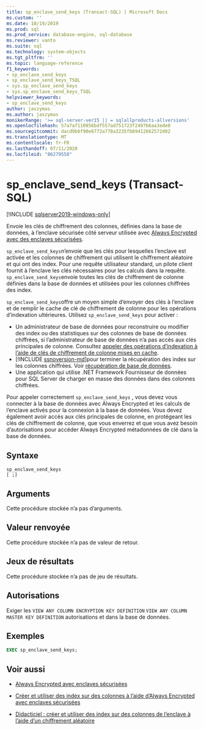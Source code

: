 ```yaml
---
title: sp_enclave_send_keys (Transact-SQL) | Microsoft Docs
ms.custom: ''
ms.date: 10/19/2019
ms.prod: sql
ms.prod_service: database-engine, sql-database
ms.reviewer: vanto
ms.suite: sql
ms.technology: system-objects
ms.tgt_pltfrm: ''
ms.topic: language-reference
f1_keywords:
- sp_enclave_send_keys
- sp_enclave_send_keys_TSQL
- sys.sp_enclave_send_keys
- sys.sp_enclave_send_keys_TSQL
helpviewer_keywords:
- sp_enclave_send_keys
author: jaszymas
ms.author: jaszymas
monikerRange: '>= sql-server-ver15 || = sqlallproducts-allversions'
ms.openlocfilehash: 57a7af110956bdf557ad751723f2497b6aa3ede0
ms.sourcegitcommit: dacd9b6f90e6772a778a3235fb69412662572d02
ms.translationtype: MT
ms.contentlocale: fr-FR
ms.lasthandoff: 07/11/2020
ms.locfileid: "86279558"
---
```

# <a name="sp_enclave_send_keys-transact-sql"></a>sp_enclave_send_keys (Transact-SQL)
[!INCLUDE [sqlserver2019-windows-only](../../includes/applies-to-version/sqlserver2019-windows-only.md)]

Envoie les clés de chiffrement des colonnes, définies dans la base de données, à l’enclave sécurisée côté serveur utilisée avec [Always Encrypted avec des enclaves sécurisées](../security/encryption/always-encrypted-enclaves.md).

`sp_enclave_send_keys`n’envoie que les clés pour lesquelles l’enclave est activée et les colonnes de chiffrement qui utilisent le chiffrement aléatoire et qui ont des index. Pour une requête utilisateur standard, un pilote client fournit à l’enclave les clés nécessaires pour les calculs dans la requête. `sp_enclave_send_keys`envoie toutes les clés de chiffrement de colonne définies dans la base de données et utilisées pour les colonnes chiffrées des index. 

`sp_enclave_send_keys`offre un moyen simple d’envoyer des clés à l’enclave et de remplir le cache de clé de chiffrement de colonne pour les opérations d’indexation ultérieures. Utilisez `sp_enclave_send_keys` pour activer :
- Un administrateur de base de données pour reconstruire ou modifier des index ou des statistiques sur des colonnes de base de données chiffrées, si l’administrateur de base de données n’a pas accès aux clés principales de colonne. Consultez [appeler des opérations d’indexation à l’aide de clés de chiffrement de colonne mises en cache](../security/encryption/always-encrypted-enclaves-create-use-indexes.md#invoke-indexing-operations-using-cached-column-encryption-keys).
- [!INCLUDE [ssnoversion-md](../../includes/ssnoversion-md.md)]pour terminer la récupération des index sur les colonnes chiffrées. Voir [récupération de base de données](../security/encryption/always-encrypted-enclaves.md#database-recovery).
- Une application qui utilise .NET Framework Fournisseur de données pour SQL Server de charger en masse des données dans des colonnes chiffrées.

Pour appeler correctement `sp_enclave_send_keys` , vous devez vous connecter à la base de données avec Always Encrypted et les calculs de l’enclave activés pour la connexion à la base de données. Vous devez également avoir accès aux clés principales de colonne, en protégeant les clés de chiffrement de colonne, que vous enverrez et que vous avez besoin d’autorisations pour accéder Always Encrypted métadonnées de clé dans la base de données. 

## <a name="syntax"></a>Syntaxe  
  
```
sp_enclave_send_keys
[ ;]  
```

## <a name="arguments"></a>Arguments

Cette procédure stockée n’a pas d’arguments.

## <a name="return-value"></a>Valeur renvoyée

Cette procédure stockée n’a pas de valeur de retour.
  
## <a name="result-sets"></a>Jeux de résultats

Cette procédure stockée n’a pas de jeu de résultats.
  
## <a name="permissions"></a>Autorisations

 Exiger les `VIEW ANY COLUMN ENCRYPTION KEY DEFINITION` `VIEW ANY COLUMN MASTER KEY DEFINITION` autorisations et dans la base de données.  
  
## <a name="examples"></a>Exemples  
  
```sql
EXEC sp_enclave_send_keys;  
```

## <a name="see-also"></a>Voir aussi
- [Always Encrypted avec enclaves sécurisées](../security/encryption/always-encrypted-enclaves.md) 
 
- [Créer et utiliser des index sur des colonnes à l’aide d’Always Encrypted avec enclaves sécurisées](../security/encryption/always-encrypted-enclaves-create-use-indexes.md)

- [Didacticiel : créer et utiliser des index sur des colonnes de l’enclave à l’aide d’un chiffrement aléatoire](../security/tutorial-creating-using-indexes-on-enclave-enabled-columns-using-randomized-encryption.md)
